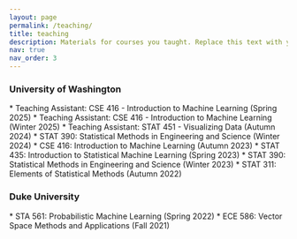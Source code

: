 ```yaml
---
layout: page
permalink: /teaching/
title: teaching
description: Materials for courses you taught. Replace this text with your description.
nav: true
nav_order: 3
---
```


### University of Washington
\* Teaching Assistant: CSE 416 - Introduction to Machine Learning (Spring 2025)
\* Teaching Assistant: CSE 416 - Introduction to Machine Learning (Winter 2025)
\* Teaching Assistant: STAT 451 - Visualizing Data (Autumn 2024)
\* STAT 390: Statistical Methods in Engineering and Science (Winter 2024)
\* CSE 416: Introduction to Machine Learning (Autumn 2023)
\* STAT 435: Introduction to Statistical Machine Learning (Spring 2023)
\* STAT 390: Statistical Methods in Engineering and Science (Winter 2023)
\* STAT 311: Elements of Statistical Methods (Autumn 2022)

### Duke University
\* STA 561: Probabilistic Machine Learning (Spring 2022)
\* ECE 586: Vector Space Methods and Applications (Fall 2021)